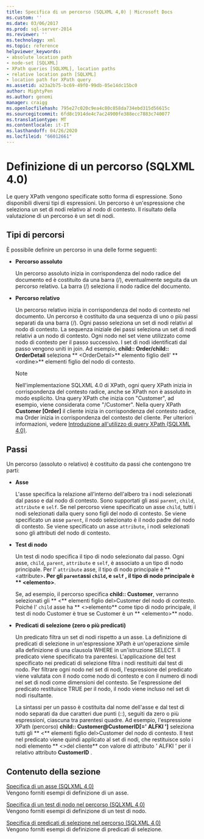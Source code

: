 ```yaml
---
title: Specifica di un percorso (SQLXML 4,0) | Microsoft Docs
ms.custom: ''
ms.date: 03/06/2017
ms.prod: sql-server-2014
ms.reviewer: ''
ms.technology: xml
ms.topic: reference
helpviewer_keywords:
- absolute location path
- node-set [SQLXML]
- XPath queries [SQLXML], location paths
- relative location path [SQLXML]
- location path for XPath query
ms.assetid: a23a2b75-bc69-49f0-99db-05e14dc15bc0
author: MightyPen
ms.author: genemi
manager: craigg
ms.openlocfilehash: 795e27c020c9ea4c80c858da734ebd315d56615c
ms.sourcegitcommit: 6fd8c1914de4c7ac24900fe388ecc7883c740077
ms.translationtype: MT
ms.contentlocale: it-IT
ms.lasthandoff: 04/26/2020
ms.locfileid: "66012661"
---
```

# <a name="specifying-a-location-path-sqlxml-40"></a>Definizione di un percorso (SQLXML 4.0)
  Le query XPath vengono specificate sotto forma di espressione. Sono disponibili diversi tipi di espressioni. Un percorso è un'espressione che seleziona un set di nodi relativo al nodo di contesto. Il risultato della valutazione di un percorso è un set di nodi.  
  
## <a name="types-of-location-paths"></a>Tipi di percorsi  
 È possibile definire un percorso in una delle forme seguenti:  
  
-   **Percorso assoluto**  
  
     Un percorso assoluto inizia in corrispondenza del nodo radice del documento ed è costituito da una barra (/), eventualmente seguita da un percorso relativo. La barra (/) seleziona il nodo radice del documento.  
  
-   **Percorso relativo**  
  
     Un percorso relativo inizia in corrispondenza del nodo di contesto nel documento. Un percorso è costituito da una sequenza di uno o più passi separati da una barra (/). Ogni passo seleziona un set di nodi relativi al nodo di contesto. La sequenza iniziale dei passi seleziona un set di nodi relativi a un nodo di contesto. Ogni nodo nel set viene utilizzato come nodo di contesto per il passo successivo. I set di nodi identificati dal passo vengono uniti in join. Ad esempio, **child:: Order/child:: OrderDetail** seleziona ** \<OrderDetail>** elemento figlio dell' ** \<ordine>** elementi figlio del nodo di contesto.  
  
    > [!NOTE]  
    >  Nell'implementazione SQLXML 4.0 di XPath, ogni query XPath inizia in corrispondenza del contesto radice, anche se XPath non è assoluto in modo esplicito. Una query XPath che inizia con "Customer", ad esempio, viene considerata come "/Customer". Nella query XPath **Customer [Order]** il cliente inizia in corrispondenza del contesto radice, ma Order inizia in corrispondenza del contesto del cliente. Per ulteriori informazioni, vedere [Introduzione all'utilizzo di query XPath &#40;SQLXML 4,0&#41;](../introduction-to-using-xpath-queries-sqlxml-4-0.md).  
  
## <a name="location-steps"></a>Passi  
 Un percorso (assoluto o relativo) è costituito da passi che contengono tre parti:  
  
-   **Asse**  
  
     L'asse specifica la relazione all'interno dell'albero tra i nodi selezionati dal passo e dal nodo di contesto. Sono supportati gli assi `parent`, `child`, `attribute` e `self`. Se nel percorso viene specificato un asse `child`, tutti i nodi selezionati dalla query sono figli del nodo di contesto. Se viene specificato un asse `parent`, il nodo selezionato è il nodo padre del nodo di contesto. Se viene specificato un asse `attribute`, i nodi selezionati sono gli attributi del nodo di contesto.  
  
-   **Test di nodo**  
  
     Un test di nodo specifica il tipo di nodo selezionato dal passo. Ogni asse, `child`, `parent`, `attribute` e `self`, è associato a un tipo di nodo principale. Per l' `attribute` asse, il tipo di nodo principale è ** \<attribute>**. Per gli `parent`assi `child`, e `self` , il tipo di nodo principale è ** \<elemento>**.  
  
     Se, ad esempio, il percorso specifica **child:: Customer**, verranno selezionati gli ** \<** elementi figlio del>Customer del nodo di contesto. Poiché l' `child` asse ha ** \<>elemento** come tipo di nodo principale, il test di nodo Customer è true se Customer è un ** \<elemento>** nodo.  
  
-   **Predicati di selezione (zero o più predicati)**  
  
     Un predicato filtra un set di nodi rispetto a un asse. La definizione di predicati di selezione in un'espressione XPath è un'operazione simile alla definizione di una clausola WHERE in un'istruzione SELECT. Il predicato viene specificato tra parentesi. L'applicazione del test specificato nei predicati di selezione filtra i nodi restituiti dal test di nodo. Per filtrare ogni nodo nel set di nodi, l'espressione del predicato viene valutata con il nodo come nodo di contesto e con il numero di nodi nel set di nodi come dimensioni del contesto. Se l'espressione del predicato restituisce TRUE per il nodo, il nodo viene incluso nel set di nodi risultante.  
  
     La sintassi per un passo è costituita dal nome dell'asse e dal test di nodo separati da due caratteri due punti (::), seguiti da zero o più espressioni, ciascuna tra parentesi quadre. Ad esempio, l'espressione XPath (percorso) **child:: Customer@CustomerID[=' ALFKI ']** seleziona tutti gli ** \<** elementi figlio del>Customer del nodo di contesto. Il test nel predicato viene quindi applicato al set di nodi, che restituisce solo i nodi elemento ** \<>del cliente** con valore di attributo ' ALFKI ' per il relativo attributo **CustomerID** .  
  
## <a name="in-this-section"></a>Contenuto della sezione  
 [Specifica di un asse &#40;SQLXML 4,0&#41;](specifying-an-axis-sqlxml-4-0.md)  
 Vengono forniti esempi di definizione di un asse.  
  
 [Specifica di un test di nodo nel percorso &#40;SQLXML 4,0&#41;](specifying-a-node-test-in-the-location-path-sqlxml-4-0.md)  
 Vengono forniti esempi di definizione di un test di nodo.  
  
 [Specifica di predicati di selezione nel percorso &#40;SQLXML 4,0&#41;](specifying-selection-predicates-in-the-location-path-sqlxml-4-0.md)  
 Vengono forniti esempi di definizione di predicati di selezione.  
  
  
